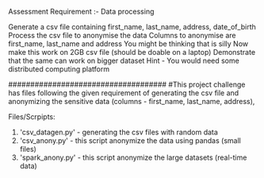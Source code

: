 Assessment Requirement :- Data processing

Generate a csv file containing first_name, last_name, address, date_of_birth
Process the csv file to anonymise the data
Columns to anonymise are first_name, last_name and address
You might be thinking that is silly
Now make this work on 2GB csv file (should be doable on a laptop)
Demonstrate that the same can work on bigger dataset
Hint - You would need some distributed computing platform

####################################
#This project challenge has files following the given requirement of generating the csv file and anonymizing the sensitive data (columns - first_name, last_name, address),

Files/Scrpipts:
1. 'csv_datagen.py' - generating the csv files with random data
2. 'csv_anony.py'    - this script anonymize the data using pandas (small files)
3. 'spark_anony.py'  - this script anonymize the large datasets (real-time data)

   

